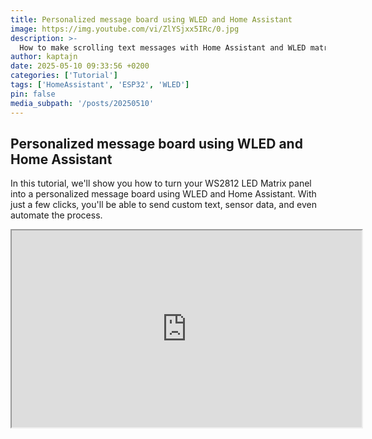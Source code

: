 ```yaml
---
title: Personalized message board using WLED and Home Assistant
image: https://img.youtube.com/vi/ZlYSjxx5IRc/0.jpg
description: >-
  How to make scrolling text messages with Home Assistant and WLED matrix.
author: kaptajn
date: 2025-05-10 09:33:56 +0200
categories: ['Tutorial']
tags: ['HomeAssistant', 'ESP32', 'WLED']
pin: false
media_subpath: '/posts/20250510'
---
```


## Personalized message board using WLED and Home Assistant

In this tutorial, we'll show you how to turn your WS2812 LED Matrix panel into a personalized message board using WLED and Home Assistant. With just a few clicks, you'll be able to send custom text, sensor data, and even automate the process.

<iframe width="560" height="315" src="https://www.youtube.com/embed/ZlYSjxx5IRc" frameborder="1" allow="accelerometer; autoplay; clipboard-write; encrypted-media; gyroscope; picture-in-picture" allowfullscreen></iframe>